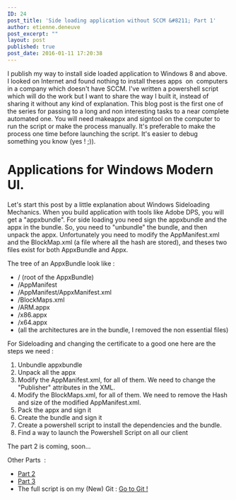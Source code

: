```yaml
---
ID: 24
post_title: 'Side loading application without SCCM &#8211; Part 1'
author: etienne.deneuve
post_excerpt: ""
layout: post
published: true
post_date: 2016-01-11 17:20:38
---
```

I publish my way to install side loaded application to Windows 8 and above. I looked on Internet and found nothing to install theses apps  on  computers in a company which doesn't have SCCM. I've written a powershell script which will do the work but I want to share the way I built it, instead of sharing it without any kind of explanation. This blog post is the first one of the series for passing to a long and non interesting tasks to a near complete automated one. You will need makeappx and signtool on the computer to run the script or make the process manually. It's preferable to make the process one time before launching the script. It's easier to debug something you know (yes ! ;)).
<h1>Applications for Windows Modern UI.</h1>
Let's start this post by a little explanation about Windows Sideloading Mechanics. When you build application with tools like Adobe DPS, you will get a "appxbundle". For side loading you need sign the appxbundle and the appx in the bundle. So, you need to "unbundle" the bundle, and then unpack the appx. Unfortunately you need to modify the AppManifest.xml and the BlockMap.xml (a file where all the hash are stored), and theses two files exist for both AppxBundle and Appx.

The tree of an AppxBundle look like :
<ul>
	<li>/ (root of the AppxBundle)</li>
	<li>/AppManifest</li>
	<li>/AppManifest/AppxManifest.xml</li>
	<li>/BlockMaps.xml</li>
	<li>/ARM.appx</li>
	<li>/x86.appx</li>
	<li>/x64.appx</li>
	<li>(all the architectures are in the bundle, I removed the non essential files)</li>
</ul>
For Sideloading and changing the certificate to a good one here are the steps we need :
<ol>
	<li>Unbundle appxbundle</li>
	<li>Unpack all the appx</li>
	<li>Modify the AppManifest.xml, for all of them. We need to change the "Publisher" attributes in the XML.</li>
	<li>Modify the BlockMaps.xml, for all of them. We need to remove the Hash and size of the modified AppManifest.xml.</li>
	<li>Pack the appx and sign it</li>
	<li>Create the bundle and sign it</li>
	<li>Create a powershell script to install the dependencies and the bundle.</li>
	<li>Find a way to launch the Powershell Script on all our client</li>
</ol>
The part 2 is coming, soon...

Other Parts  :
<ul>
	<li><a href="http://etiennedeneuve.github.io/2016/01/11/side-loading-application-without-sccm-part-2/" target="_blank">Part 2</a></li>
	<li><a href="http://etiennedeneuve.github.io/2016/01/11/side-loading-application-without-sccm-part-3/" target="_blank">Part 3</a></li>
	<li>The full script is on my (New) Git : <a href="https://github.com/EtienneDeneuve/Powershell">Go to Git !</a></li>
</ul>

